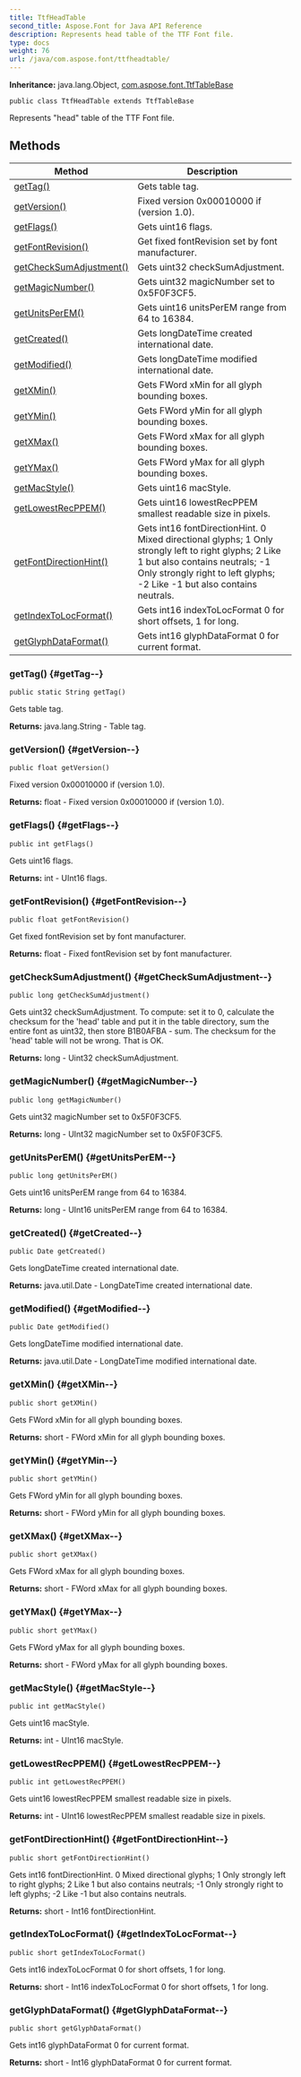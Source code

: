 ```yaml
---
title: TtfHeadTable
second_title: Aspose.Font for Java API Reference
description: Represents head table of the TTF Font file.
type: docs
weight: 76
url: /java/com.aspose.font/ttfheadtable/
---
```

**Inheritance:**
java.lang.Object, [com.aspose.font.TtfTableBase](../../com.aspose.font/ttftablebase)
```
public class TtfHeadTable extends TtfTableBase
```

Represents "head" table of the TTF Font file.
## Methods

| Method | Description |
| --- | --- |
| [getTag()](#getTag--) | Gets table tag. |
| [getVersion()](#getVersion--) | Fixed version 0x00010000 if (version 1.0). |
| [getFlags()](#getFlags--) | Gets uint16 flags. |
| [getFontRevision()](#getFontRevision--) | Get fixed fontRevision set by font manufacturer. |
| [getCheckSumAdjustment()](#getCheckSumAdjustment--) | Gets uint32 checkSumAdjustment. |
| [getMagicNumber()](#getMagicNumber--) | Gets uint32 magicNumber set to 0x5F0F3CF5. |
| [getUnitsPerEM()](#getUnitsPerEM--) | Gets uint16 unitsPerEM range from 64 to 16384. |
| [getCreated()](#getCreated--) | Gets longDateTime created international date. |
| [getModified()](#getModified--) | Gets longDateTime modified international date. |
| [getXMin()](#getXMin--) | Gets FWord xMin for all glyph bounding boxes. |
| [getYMin()](#getYMin--) | Gets FWord yMin for all glyph bounding boxes. |
| [getXMax()](#getXMax--) | Gets FWord xMax for all glyph bounding boxes. |
| [getYMax()](#getYMax--) | Gets FWord yMax for all glyph bounding boxes. |
| [getMacStyle()](#getMacStyle--) | Gets uint16 macStyle. |
| [getLowestRecPPEM()](#getLowestRecPPEM--) | Gets uint16 lowestRecPPEM smallest readable size in pixels. |
| [getFontDirectionHint()](#getFontDirectionHint--) | Gets int16 fontDirectionHint. 0 Mixed directional glyphs; 1 Only strongly left to right glyphs; 2 Like 1 but also contains neutrals; -1 Only strongly right to left glyphs; -2 Like -1 but also contains neutrals. |
| [getIndexToLocFormat()](#getIndexToLocFormat--) | Gets int16 indexToLocFormat 0 for short offsets, 1 for long. |
| [getGlyphDataFormat()](#getGlyphDataFormat--) | Gets int16 glyphDataFormat 0 for current format. |
### getTag() {#getTag--}
```
public static String getTag()
```


Gets table tag.

**Returns:**
java.lang.String - Table tag.
### getVersion() {#getVersion--}
```
public float getVersion()
```


Fixed version 0x00010000 if (version 1.0).

**Returns:**
float - Fixed version 0x00010000 if (version 1.0).
### getFlags() {#getFlags--}
```
public int getFlags()
```


Gets uint16 flags.

**Returns:**
int - UInt16 flags.
### getFontRevision() {#getFontRevision--}
```
public float getFontRevision()
```


Get fixed fontRevision set by font manufacturer.

**Returns:**
float - Fixed fontRevision set by font manufacturer.
### getCheckSumAdjustment() {#getCheckSumAdjustment--}
```
public long getCheckSumAdjustment()
```


Gets uint32 checkSumAdjustment. To compute: set it to 0, calculate the checksum for the 'head' table and put it in the table directory, sum the entire font as uint32, then store B1B0AFBA - sum. The checksum for the 'head' table will not be wrong. That is OK.

**Returns:**
long - Uint32 checkSumAdjustment.
### getMagicNumber() {#getMagicNumber--}
```
public long getMagicNumber()
```


Gets uint32 magicNumber set to 0x5F0F3CF5.

**Returns:**
long - UInt32 magicNumber set to 0x5F0F3CF5.
### getUnitsPerEM() {#getUnitsPerEM--}
```
public long getUnitsPerEM()
```


Gets uint16 unitsPerEM range from 64 to 16384.

**Returns:**
long - UInt16 unitsPerEM range from 64 to 16384.
### getCreated() {#getCreated--}
```
public Date getCreated()
```


Gets longDateTime created international date.

**Returns:**
java.util.Date - LongDateTime created international date.
### getModified() {#getModified--}
```
public Date getModified()
```


Gets longDateTime modified international date.

**Returns:**
java.util.Date - LongDateTime modified international date.
### getXMin() {#getXMin--}
```
public short getXMin()
```


Gets FWord xMin for all glyph bounding boxes.

**Returns:**
short - FWord xMin for all glyph bounding boxes.
### getYMin() {#getYMin--}
```
public short getYMin()
```


Gets FWord yMin for all glyph bounding boxes.

**Returns:**
short - FWord yMin for all glyph bounding boxes.
### getXMax() {#getXMax--}
```
public short getXMax()
```


Gets FWord xMax for all glyph bounding boxes.

**Returns:**
short - FWord xMax for all glyph bounding boxes.
### getYMax() {#getYMax--}
```
public short getYMax()
```


Gets FWord yMax for all glyph bounding boxes.

**Returns:**
short - FWord yMax for all glyph bounding boxes.
### getMacStyle() {#getMacStyle--}
```
public int getMacStyle()
```


Gets uint16 macStyle.

**Returns:**
int - UInt16 macStyle.
### getLowestRecPPEM() {#getLowestRecPPEM--}
```
public int getLowestRecPPEM()
```


Gets uint16 lowestRecPPEM smallest readable size in pixels.

**Returns:**
int - UInt16 lowestRecPPEM smallest readable size in pixels.
### getFontDirectionHint() {#getFontDirectionHint--}
```
public short getFontDirectionHint()
```


Gets int16 fontDirectionHint. 0 Mixed directional glyphs; 1 Only strongly left to right glyphs; 2 Like 1 but also contains neutrals; -1 Only strongly right to left glyphs; -2 Like -1 but also contains neutrals.

**Returns:**
short - Int16 fontDirectionHint.
### getIndexToLocFormat() {#getIndexToLocFormat--}
```
public short getIndexToLocFormat()
```


Gets int16 indexToLocFormat 0 for short offsets, 1 for long.

**Returns:**
short - Int16 indexToLocFormat 0 for short offsets, 1 for long.
### getGlyphDataFormat() {#getGlyphDataFormat--}
```
public short getGlyphDataFormat()
```


Gets int16 glyphDataFormat 0 for current format.

**Returns:**
short - Int16 glyphDataFormat 0 for current format.
